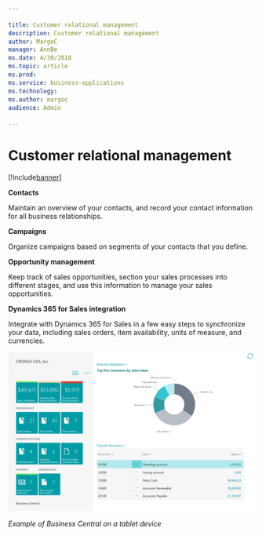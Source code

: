 ```yaml
---

title: Customer relational management
description: Customer relational management
author: MargoC
manager: AnnBe
ms.date: 4/30/2018
ms.topic: article
ms.prod: 
ms.service: business-applications
ms.technology: 
ms.author: margoc
audience: Admin

---
```

#  Customer relational management 




[!include[banner](../../../includes/banner.md)]

**Contacts**

Maintain an overview of your contacts, and record your contact information for
all business relationships.

**Campaigns**

Organize campaigns based on segments of your contacts that you define.

**Opportunity management**

Keep track of sales opportunities, section your sales processes into different
stages, and use this information to manage your sales opportunities.

**Dynamics 365 for Sales integration**

Integrate with Dynamics 365 for Sales in a few easy steps to synchronize your
data, including sales orders, item availability, units of measure, and
currencies.

![A screenshot of Business Central on a tablet device](media/customer-relational-management-1.png "A screenshot of Business Central on a tablet device")
<!-- SMB_BusinessCentral_Tablet_A.png -->


*Example of Business Central on a tablet device*
